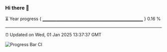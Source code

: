 ### Hi there 👋

⏳ Year progress { ▁▁▁▁▁▁▁▁▁▁▁▁▁▁▁▁▁▁▁▁▁▁▁▁▁▁▁▁▁▁ } 0.16 %

---

⏰ Updated on Wed, 01 Jan 2025 13:37:37 GMT

![Progress Bar CI](https://github.com/IshwaranRudhara/GIT-ACTION/workflows/Progress%20Bar%20CI/badge.svg)

